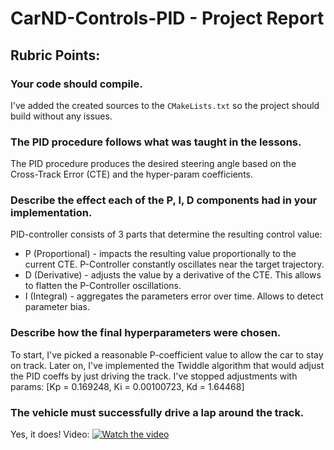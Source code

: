 # CarND-Controls-PID - Project Report

## Rubric Points:
### Your code should compile.
I've added the created sources to the `CMakeLists.txt` so the project should build without any issues.
### The PID procedure follows what was taught in the lessons.
The PID procedure produces the desired steering angle based on the Cross-Track Error (CTE) and the hyper-param
coefficients.
### Describe the effect each of the P, I, D components had in your implementation.
PID-controller consists of 3 parts that determine the resulting control value:
* P (Proportional) - impacts the resulting value proportionally to the current CTE. P-Controller constantly oscillates
near the target trajectory.
* D (Derivative) - adjusts the value by a derivative of the CTE. This allows to flatten the P-Controller oscillations.
* I (Integral) - aggregates the parameters error over time. Allows to detect parameter bias.

### Describe how the final hyperparameters were chosen.
To start, I've picked a reasonable P-coefficient value to allow the car to stay on track. Later on, I've implemented
the Twiddle algorithm that would adjust the PID coeffs by just driving the track. I've stopped adjustments with params:
    [Kp = 0.169248, Ki = 0.00100723, Kd = 1.64468]

### The vehicle must successfully drive a lap around the track.
Yes, it does! Video:
[![Watch the video](https://img.youtube.com/vi/mPFFiNDQxJM/maxresdefault.jpg)](https://youtu.be/mPFFiNDQxJM)


